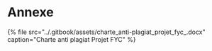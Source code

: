 # Annexe

{% file src="../.gitbook/assets/charte\_anti-plagiat\_projet\_fyc\_.docx" caption="Charte anti plagiat Projet FYC" %}








